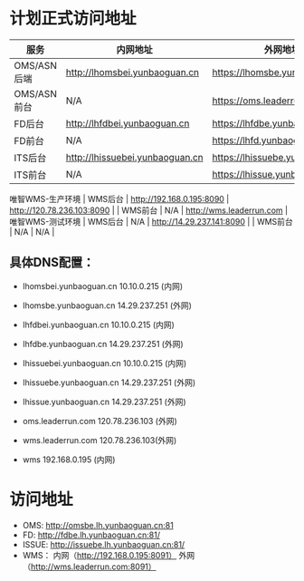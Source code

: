 # 计划正式访问地址

| 服务         | 内网地址                        | 外网地址                         |
|-------------|--------------------------------|---------------------------------|
| OMS/ASN后端 | http://lhomsbei.yunbaoguan.cn   | https://lhomsbe.yunbaoguan.cn   |
| OMS/ASN前台 | N/A                             | https://oms.leaderrun.com       |
| FD后台      | http://lhfdbei.yunbaoguan.cn    | https://lhfdbe.yunbaoguan.cn    |
| FD前台      | N/A                             | https://lhfd.yunbaoguan.cn      |
| ITS后台     | http://lhissuebei.yunbaoguan.cn | https://lhissuebe.yunbaoguan.cn |
| ITS前台     | N/A                             | https://lhissue.yunbaoguan.cn   |


唯智WMS-生产环境
| WMS后台     | http://192.168.0.195:8090       | http://120.78.236.103:8090      |
| WMS前台     | N/A                             | http://wms.leaderrun.com        |
唯智WMS-测试环境
| WMS后台     | N/A                             | http://14.29.237.141:8090       |
| WMS前台     | N/A                             | N/A                             |

## 具体DNS配置：

* lhomsbei.yunbaoguan.cn    10.10.0.215 (内网)
* lhomsbe.yunbaoguan.cn     14.29.237.251 (外网)
* lhfdbei.yunbaoguan.cn     10.10.0.215 (内网)
* lhfdbe.yunbaoguan.cn      14.29.237.251 (外网)
* lhissuebei.yunbaoguan.cn  10.10.0.215 (内网)
* lhissuebe.yunbaoguan.cn   14.29.237.251 (外网)
* lhissue.yunbaoguan.cn     14.29.237.251 (外网)

* oms.leaderrun.com     120.78.236.103 (外网)

* wms.leaderrun.com     120.78.236.103(外网)

* wms                   192.168.0.195 (内网)


# 访问地址

* OMS: http://omsbe.lh.yunbaoguan.cn:81
* FD: http://fdbe.lh.yunbaoguan.cn:81/
* ISSUE: http://issuebe.lh.yunbaoguan.cn:81/
* WMS： 内网（http://192.168.0.195:8091）   外网（http://wms.leaderrun.com:8091）

